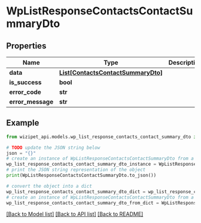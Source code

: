 # WpListResponseContactsContactSummaryDto


## Properties

Name | Type | Description | Notes
------------ | ------------- | ------------- | -------------
**data** | [**List[ContactsContactSummaryDto]**](ContactsContactSummaryDto.md) |  | [optional] 
**is_success** | **bool** |  | [optional] 
**error_code** | **str** |  | [optional] 
**error_message** | **str** |  | [optional] 

## Example

```python
from wizipet_api.models.wp_list_response_contacts_contact_summary_dto import WpListResponseContactsContactSummaryDto

# TODO update the JSON string below
json = "{}"
# create an instance of WpListResponseContactsContactSummaryDto from a JSON string
wp_list_response_contacts_contact_summary_dto_instance = WpListResponseContactsContactSummaryDto.from_json(json)
# print the JSON string representation of the object
print(WpListResponseContactsContactSummaryDto.to_json())

# convert the object into a dict
wp_list_response_contacts_contact_summary_dto_dict = wp_list_response_contacts_contact_summary_dto_instance.to_dict()
# create an instance of WpListResponseContactsContactSummaryDto from a dict
wp_list_response_contacts_contact_summary_dto_from_dict = WpListResponseContactsContactSummaryDto.from_dict(wp_list_response_contacts_contact_summary_dto_dict)
```
[[Back to Model list]](../README.md#documentation-for-models) [[Back to API list]](../README.md#documentation-for-api-endpoints) [[Back to README]](../README.md)



